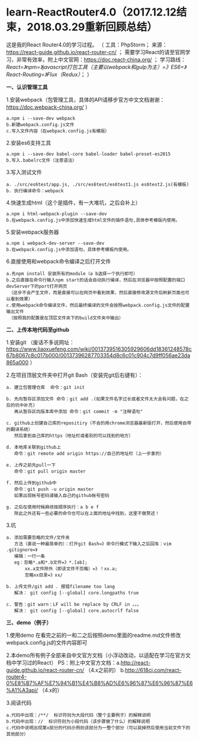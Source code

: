 # learn-ReactRouter4.0（2017.12.12结束，2018.03.29重新回顾总结）
这是我的React Router4.0的学习过程。
（  工具：PhpStorm；
    来源：https://react-guide.github.io/react-router-cn/    ；
    需要学习React的请至官网学习，非常有效率，附上中文官网：https://doc.react-china.org/    ；
    学习路线：_React=》npm=》javascript打包工具（主要以webpack和gulp为主）=》ES6=》React-Routing=》Flux（Redux）_；
 ）

****一、认识管理工具****

1.安装webpack（包管理工具，具体的API请移步官方中文文档谢谢：https://doc.webpack-china.org/    ）
    
    a.npm i --save-dev webpack
    b.新建webpack.config.js文件
    c.写入文件内容（在webpack.config.js有模版）

2.安装es6支持工具
    
    a.npm i --save-dev babel-core babel-loader babel-preset-es2015
    b.写入.babelrc文件（注意语法）

3.写入测试文件
    
    a. ./src/es6test/app.js, ./src/es6test/es6test1.js es6test2.js(有模板)
    b. 执行编译命令：webpack
    
4.快速生成html（这个是插件，有一大堆坑，之后会补上）

    a.npm i html-webpack-plugin --save-dev
    b.在webpack.config.js中添加快速生成html文件的插件语句,具体参考模版内使用。
    
5.安装webpack服务器

    a.npm i webpack-dev-server --save-dev
    b.在webpack.config.js中添加语句，具体参考模板内使用。    

6.直接使用和webpack命令编译之后打开文件

    a.先npm install 安装所有的module（a b选择一个执行即可）
    b.之后直接在命令行输入npm start的话会自动执行编译，然后在浏览器中按照配置的端口devServer下的port打开网页
     （这步不会产生文件，而是直接可以在网页中看到效果，然后直接修改源文件后刷新页面也可以看到效果）    
    c.使用webpack命令编译文件，然后最终编译的文件会按照webpack.config.js文件的配置输出文件
     （按照我的配置是在顶层文件夹下的build文件夹中输出）
     
     
****二、上传本地代码至github****

1.安装git
（废话不多说网址：https://www.liaoxuefeng.com/wiki/0013739516305929606dd18361248578c67b8067c8c017b000/00137396287703354d8c6c01c904c7d9ff056ae23da865a000
）

2.在项目顶层文件夹中打开git Bash（安装完git后右键有）：

    a. 建立包管理仓库  命令：git init
    
    b. 先向暂存区添加文件 命令：git add .(如果文件名字过长或者文件太大会有问题，在之后的坑中补充)
       再从暂存区向版本库中添加 命令：git commit -m "注释语句"
       
    c. github上创建自己库的repositiry（不会的用chrome浏览器最新版打开，然后使用自带的翻译系统）
       然后拿到自己库的https（地址栏或者别的可以找到的地方）
       
    d. 本地库关联到github上
       命令：git remote add origin https://自己的地址栏（上一步拿的）
       
    e. 上传之前先pull一下
       命令：git pull origin master
       
    f. 然后上传到github中
       命令：git push -u origin master
       如果出现帐号密码请输入自己的github帐号密码
    
    g. 之后在使用时候麻烦按顺序执行：a b e f
       除此之外还有一些必要的命令也可以在上面的地址中找到，这里不做赘述！  
3.坑 

    a. 添加需要忽略的文件/文件夹
       方法（直说一种最简单的）：打开git Bash=》命令行模式下输入之后回车：vim .gitignore=》
       编辑：一行一条
       eg：忽略*.a和*.b文件=》*.[ab];
           xx.a文件除外（即该文件不忽略）=》！xx.a;
           忽略xx目录=》xx/
                 
    b. 上传文件/git add . 报错filename too lang
       解决： git config [--global] core.longpaths true
       
    c. 警告：git warn：LF will be replace by CRLF in 。。。
       解决： git config [--global] core.autocrlf false
    
**三、demo（例子）**
 
1.使用demo
在看完之前的一和二之后按照demo里面的readme.md文件修改webpack.config.js的文件内容即可 

2.本demo所有例子全部来自中文官方文档（小浮动改动，以适配在学习在官方文档中学习过的React）
PS：附上中文官方文档：a.http://react-guide.github.io/react-router-cn/ （4.x之前的）
                      b.http://618cj.com/react-router4-0%E8%B7%AF%E7%94%B1%E4%B8%AD%E6%96%87%E6%96%87%E6%A1%A3api/ （4.x的）

3.阅读代码

    a.代码中出现：/**/  标识符则为大段代码（整个主要例子）的解释说明
    b.代码中出现：//  标识符则为小段代码（该步骤做了什么）的解释说明
    c.代码中说明出现第x部分的代码示例则该部分为一整个部分（可以毙掉然后使用当前文件下的其他部分） 
       
       
       
       
       
       

